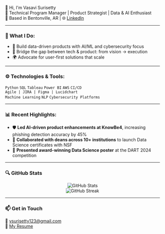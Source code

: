 👋 Hi, I'm Vasavi Surisetty  
🚀 Technical Program Manager | Product Strategist | Data & AI Enthusiast  
📍 Based in Bentonville, AR | 🌐 [LinkedIn](https://www.linkedin.com/in/your-link)

---

### 💼 What I Do:
- 🧠 Build data-driven products with AI/ML and cybersecurity focus
- 🔗 Bridge the gap between tech & product: from vision → execution
- 🌍 Advocate for user-first solutions that scale

---

### ⚙️ Technologies & Tools:
`Python` `SQL` `Tableau` `Power BI` `AWS` `CI/CD`  
`Agile | JIRA | Figma | Lucidchart`  
`Machine Learning` `NLP` `Cybersecurity Platforms`

---

### 📊 Recent Highlights:
- 🛡️ **Led AI-driven product enhancements at KnowBe4**, increasing phishing detection accuracy by 45%
- 🤝 **Collaborated with deans across 10+ institutions** to launch Data Science certificates with NSF
- 🧪 **Presented award-winning Data Science poster** at the DART 2024 competition

---

### 🔍 GitHub Stats
<p align="center">
  <img src="https://github-readme-stats.vercel.app/api?username=vasavisurisetty&show_icons=true&theme=radical" alt="GitHub Stats"/>
  <br/>
  <img src="https://github-readme-streak-stats.herokuapp.com?user=vasavisurisetty&theme=radical" alt="GitHub Streak"/>
</p>

---

### 📫 Get in Touch  
📧 vsurisetty123@gmail.com  
📎 [My Resume](#)  
